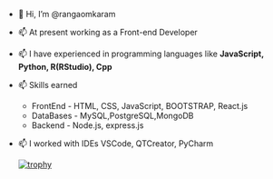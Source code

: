- 👋 Hi, I’m @rangaomkaram
-  📫 At present working as a Front-end Developer
- 📫 I have experienced in programming languages like <b>JavaScript, Python, R(RStudio), Cpp</b>
- 📫 Skills earned 
       <ul>
       <li> FrontEnd         - HTML, CSS, JavaScript, BOOTSTRAP, React.js</li>
       <li> DataBases        - MySQL,PostgreSQL,MongoDB </li>
       <li> Backend          - Node.js, express.js </li>
      </ul>

- 📫 I worked with IDEs VSCode, QTCreator, PyCharm



  [![trophy](https://github-profile-trophy.vercel.app/?username=rangaomkaram&theme=discord)](https://github.com/ryo-ma/github-profile-trophy)
<!--- 📫 I worked as a Geo-Spatial Analyst intern (Domain: Agriculture) --->


 
<!---
rangaomkaram /My Profile is a ✨ special ✨ repository because its `README.md` (this file) appears on your GitHub profile.
You can click the Preview link to take a look at your changes.
--->
